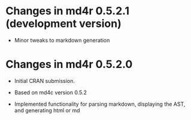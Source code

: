 # Changes in md4r 0.5.2.1 (development version)

* Minor tweaks to markdown generation

# Changes in md4r 0.5.2.0

* Initial CRAN submission.

* Based on md4c version 0.5.2

* Implemented functionality for parsing markdown, displaying the AST, and generating html or md

